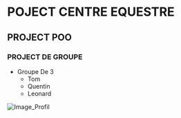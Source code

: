 # POJECT CENTRE EQUESTRE
## PROJECT POO
### PROJECT DE GROUPE

* Groupe De 3
    * Tom
    * Quentin
    * Leonard

![Image_Profil](https://github.com/user-attachments/assets/b978bdab-4dc6-4cfd-96a3-b3d82d15e27a)
